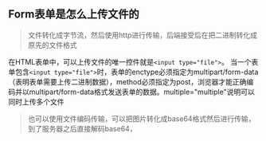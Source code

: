 ##  Form表单是怎么上传文件的

> 文件转化成字节流，然后使用http进行传输，后端接受后在把二进制转化成原先的文件格式

在HTML表单中，可以上传文件的唯一控件就是`<input type="file">`。
当一个表单包含`<input type="file">`时，表单的enctype必须指定为multipart/form-data（表明表单需要上传二进制数据），method必须指定为post，浏览器才能正确编码并以multipart/form-data格式发送表单的数据。multiple="multiple"说明可以同时上传多个文件

> 也可以使用文件编码传输，可以把图片转化成base64格式然后进行传输，到了服务器之后直接解码base64，